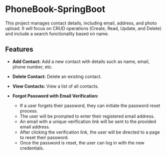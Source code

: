 # PhoneBook-SpringBoot
This project  manages contact details, including email, address, and photo upload. It will focus on CRUD operations (Create, Read, Update, and Delete) and include a search functionality based on name.

## Features

- **Add Contact:** Add a new contact with details such as name, email, phone number, etc.

- **Delete Contact:** Delete an existing contact.

- **View Contacts:** View a list of all contacts.

- **Forgot Password with Email Verification:**
  - If a user forgets their password, they can initiate the password reset process.
  - The user will be prompted to enter their registered email address.
  - An email with a unique verification link will be sent to the provided email address.
  - After clicking the verification link, the user will be directed to a page to reset their password.
  - Once the password is reset, the user can log in with the new credentials.

